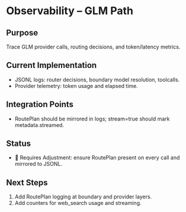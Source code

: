 # Observability – GLM Path

## Purpose
Trace GLM provider calls, routing decisions, and token/latency metrics.

## Current Implementation
- JSONL logs: router decisions, boundary model resolution, toolcalls.
- Provider telemetry: token usage and elapsed time.

## Integration Points
- RoutePlan should be mirrored in logs; stream=true should mark metadata.streamed.

## Status
- 🔧 Requires Adjustment: ensure RoutePlan present on every call and mirrored to JSONL.

## Next Steps
1) Add RoutePlan logging at boundary and provider layers.
2) Add counters for web_search usage and streaming.

